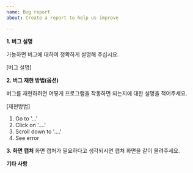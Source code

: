 ```yaml
---
name: Bug report
about: Create a report to help us improve

---
```


**1. 버그 설명**

가능하면 버그에 대하여 정확하게 설명해 주십시요.

[버그 설명]


**2. 버그 재현 방법(옵션)**

버그를 재현하려면 어떻게 프로그램을 작동하면 되는지에 대한 설명을 적어주세요.

[재현방법]
1. Go to '...'
2. Click on '....'
3. Scroll down to '....'
4. See error


**3. 화면 캡처**
화면 캡처가 필요하다고 생각되시면 캡처 화면을 같이 올려주세요.

**기타 사항**
